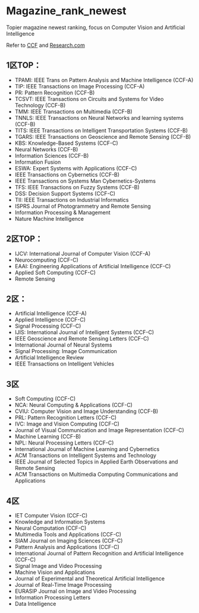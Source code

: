 # Magazine_rank_newest
Topier magazine newest ranking, focus on Computer Vision and Artificial Intelligence

Refer to [CCF](https://www.ccf.org.cn/Academic_Evaluation/AI/) and [Research.com](http://www.guide2research.com/journals/)

## 1区TOP：
- TPAMI: IEEE Trans on Pattern Analysis and Machine Intelligence (CCF-A)
- TIP: IEEE Transactions on Image Processing (CCF-A)
- PR: Pattern Recognition (CCF-B)
- TCSVT: IEEE Transactions on Circuits and Systems for Video Technology (CCF-B)
- TMM: IEEE Transactions on Multimedia (CCF-B)
- TNNLS: IEEE Transactions on Neural Networks and learning systems (CCF-B)
- TITS: IEEE Transactions on Intelligent Transportation Systems (CCF-B)
- TGARS: IEEE Transactions on Geoscience and Remote Sensing (CCF-B)
- KBS: Knowledge-Based Systems (CCF-C)
- Neural Networks (CCF-B)
- Information Sciences (CCF-B)
- Information Fusion
- ESWA: Expert Systems with Applications (CCF-C)
- IEEE Transactions on Cybernetics (CCF-B)
- IEEE Transactions on Systems Man Cybernetics-Systems
- TFS: IEEE Transactions on Fuzzy Systems (CCF-B)
- DSS: Decision Support Systems (CCF-C)
- TII: IEEE Transactions on Industrial Informatics
- ISPRS Journal of Photogrammetry and Remote Sensing
- Information Processing & Management
- Nature Machine Intelligence

## 2区TOP：
- IJCV: International Journal of Computer Vision (CCF-A)
- Neurocomputing (CCF-C)
- EAAI: Engineering Applications of Artificial Intelligence (CCF-C)
- Applied Soft Computing (CCF-C)
- Remote Sensing

## 2区：
- Artificial Intelligence (CCF-A)
- Applied Intelligence (CCF-C)
- Signal Processing (CCF-C)
- IJIS: International Journal of Intelligent Systems (CCF-C)
- IEEE Geoscience and Remote Sensing Letters (CCF-C)
- International Journal of Neural Systems
- Signal Processing: Image Communication
- Artificial Intelligence Review
- IEEE Transactions on Intelligent Vehicles

## 3区
- Soft Computing (CCF-C)
- NCA: Neural Computing & Applications (CCF-C)
- CVIU: Computer Vision and Image Understanding (CCF-B)
- PRL: Pattern Recognition Letters (CCF-C)
- IVC: Image and Vision Computing (CCF-C)
- Journal of Visual Communication and Image Representation (CCF-C)
- Machine Learning (CCF-B)
- NPL: Neural Processing Letters (CCF-C)
- International Journal of Machine Learning and Cybernetics
- ACM Transactions on Intelligent Systems and Technology
- IEEE Journal of Selected Topics in Applied Earth Observations and Remote Sensing
- ACM Transactions on Multimedia Computing Communications and Applications

## 4区
- IET Computer Vision (CCF-C)
- Knowledge and Information Systems
- Neural Computation (CCF-C)
- Multimedia Tools and Applications (CCF-C)
- SIAM Journal on Imaging Sciences (CCF-C)
- Pattern Analysis and Applications (CCF-C)
- International Journal of Pattern Recognition and Artificial Intelligence (CCF-C)
- Signal Image and Video Processing
- Machine Vision and Applications
- Journal of Experimental and Theoretical Artificial Intelligence
- Journal of Real-Time Image Processing
- EURASIP Journal on Image and Video Processing
- Information Processing Letters
- Data Intelligence
